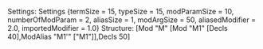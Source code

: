 Settings:
Settings {termSize = 15, typeSize = 15, modParamSize = 10, numberOfModParam = 2, aliasSize = 1, modArgSize = 50, aliasedModifier = 2.0, importedModifier = 1.0}
Structure:
[Mod "M" [Mod "M1" [Decls 40],ModAlias "M1'" ["M1"]],Decls 50]
